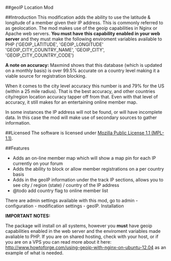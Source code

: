 ##geoIP Location Mod

##Introduction
This modification adds the ability to use the latitude & longitude of a member given their IP address. This is commonly referred to as geolocation. The mod makes use of the geoip capabilities in Nginx or Apache web servers.  **You must have this capability enabled in your web server** and they must make the following enviroment variables available to PHP ('GEOIP_LATITUDE', 'GEOIP_LONGITUDE' 'GEOIP_CITY_COUNTRY_NAME', 'GEOIP_CITY', 'GEOIP_CITY_COUNTRY_CODE')

**A note on accuracy:**
Maxmind shows that this database (which is updated on a monthly basis) is over 99.5% accurate on a country level making it a viable source for registration blocking.

When it comes to the city level accuracy this number is and 79% for the US (within a 25 mile radius).  That is the best accuracy, and other countries city/region location accuracy tapper off from that.  Even with that level of accuracy, it still makes for an entertaining online member map.

In some instances the IP address will not be found, or will have incomplete data.  In this case the mod will make use of secondary sources to gather information.

##Licensed
The software is licensed under [Mozilla Public License 1.1 (MPL-1.1)](http://www.mozilla.org/MPL/1.1/).

##Features
* Adds an on-line member map which will show a map pin for each IP currently on your forum
* Adds the ability to block or allow member registrations on a per country basis
* Adds in the geoIP information under the track IP sections, allows you to see city / region (state) / country of the IP address
* @todo add country flag to online member list

There are admin settings available with this mod, go to admin - configuration - modification settings - geoIP.
Installation

**IMPORTANT NOTES:**

The package will install on all systems, however you **must** have geoip capabilities enabled in the web server and the enviroment variables made avaliable to PHP.  If you are on shared hosting, check with your host, or if you are on a VPS you can read more about it here: http://www.howtoforge.com/using-geoip-with-nginx-on-ubuntu-12.04 as an example of what is needed.